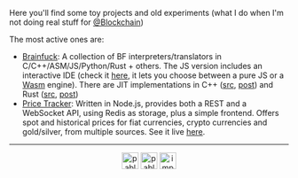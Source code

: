 Here you'll find some toy projects and old experiments (what I do when I'm not doing real stuff for [@Blockchain](https://github.com/blockchain))

The most active ones are:

 - [Brainfuck](./pablojorge/brainfuck): A collection of BF interpreters/translators in C/C++/ASM/JS/Python/Rust + others. The JS version includes an interactive IDE (check it [here](http://pablojorge.github.io/brainfuck/), it lets you choose between a pure JS or a [Wasm](./pablojorge/brainfuck/blob/master/wasm) engine). There are JIT implementations in C++ ([src](./pablojorge/brainfuck/blob/master/cpp/brainfuck-jit.cpp), [post](https://pablojorge.github.io/blog/2020/07/27/bf-jit-compiler-in-cpp.html)) and Rust ([src](./pablojorge/brainfuck/blob/master/rust/src/bin/jit.rs), [post](https://pablojorge.github.io/blog/2020/09/13/bf-jit-compiler-in-rust.html))
 - [Price Tracker](./pablojorge/price-tracker): Written in Node.js, provides both a REST and a WebSocket API, using Redis as storage, plus a simple frontend. Offers spot and historical prices for fiat currencies, crypto currencies and gold/silver, from multiple sources. See it live [here](http://price-tracker.herokuapp.com/).
 
<hr/>

<p align="center">
<a href="https://twitter.com/pablohjorge" target="blank"><img align="center" src="https://cdn.jsdelivr.net/npm/simple-icons@3.0.1/icons/twitter.svg" alt="pablohjorge" height="30" width="30" /></a>
<a href="https://linkedin.com/in/pablojorge" target="blank"><img align="center" src="https://cdn.jsdelivr.net/npm/simple-icons@3.0.1/icons/linkedin.svg" alt="pablojorge" height="30" width="30" /></a>
<a href="https://instagram.com/impaulgeorge" target="blank"><img align="center" src="https://cdn.jsdelivr.net/npm/simple-icons@3.0.1/icons/instagram.svg" alt="impaulgeorge" height="30" width="30" /></a>
</p>